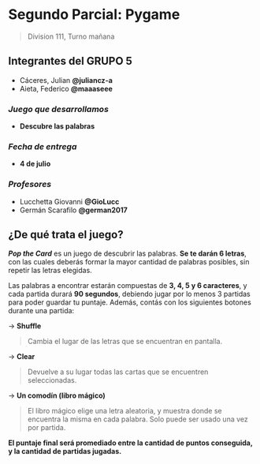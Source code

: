 # **Segundo Parcial: Pygame**

> Division 111, Turno mañana

## Integrantes del GRUPO 5

* Cáceres, Julian  **@juliancz-a**
* Aieta, Federico  **@maaaseee**

### _Juego que desarrollamos_

* **Descubre las palabras**

### _Fecha de entrega_

* **4 de julio**

### _Profesores_

* Lucchetta Giovanni  **@GioLucc**
* Germán Scarafilo  **@german2017**

## ¿De qué trata el juego?

**_Pop the Card_** es un juego de descubrir las palabras. **Se te darán 6 letras**, con las cuales deberás formar la mayor cantidad de palabras posibles, sin repetir las letras elegidas.

Las palabras a encontrar estarán compuestas de **3, 4, 5 y 6 caracteres**, y cada partida durará **90 segundos**, debiendo jugar por lo menos 3 partidas para poder guardar tu puntaje.
Además, contás con los siguientes botones durante una partida:

-> **Shuffle**

> Cambia el lugar de las letras que se encuentran en pantalla.

-> **Clear**

> Devuelve a su lugar todas las cartas que se encuentren seleccionadas.

-> **Un comodín (libro mágico)**

> El libro mágico elige una letra aleatoria, y muestra donde se encuentra la misma en cada palabra. Solo puede ser usado una vez por partida.

**El puntaje final será promediado entre la cantidad de puntos conseguida, y la cantidad de partidas jugadas.**

